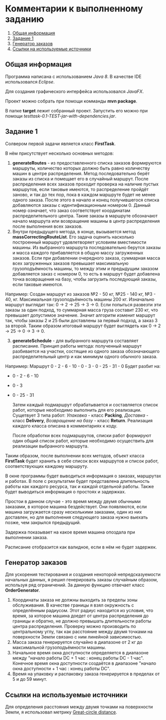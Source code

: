# Комментарии к выполненному заданию

 1. [Общая информация](#Общая-информация)
 2. [Задание 1](#Задание-1)
 3. [Генератор заказов](#Генератор-заказов)
 4. [Ссылки на используемые источники](#Ссылки-на-используемые-источники)

## Общая информация

Программа написана с использованием *Java 8*.
В качестве IDE использовался *Eclipse*.

Для создания графического интерфейса использовался *JavaFX*.

Проект можно собрать при помощи комманды **mvn package**.

В папке **target** лежит собранный проект. Запустить его можно при помощи *testtask-0.1-TEST-jar-with-dependencies.jar*.

## Задание 1

Солвером первой задачи является класс **FirstTask**.

В нём присутствует несколько основных методов:
1. **generateRoutes** - из предоставленного списка заказов формируются маршруты, количество которых должно быть равно количеству машин в центре распределения.
Метод последовательно берёт заказы из списка и помещает его в случайный маршрут. После распределения всех заказов проходит проверка на наличие пустых маршрутов,
если таковые имеются, то распределение пройдёт заново, и так до тех пор, пока в каждом маршруте будет не менее одного заказа. После этого в начало и конец получившегося
списка добавляются заказы с идентификационным номером 0. Данный номер означает, что заказ соответствует координатам распределительного центра. Такие заказы в маршруте 
обозначают начало маршрута или возвращение машины в центр распределения после выполнения всех заказов.
2. Внутри предыдущего метода, в конце, вызывается метод **massCorrectingRouteList**. Его задача оценить насколько построенный маршрут удовлетворяет условиям вместимости 
машины. Из выбранного маршрута последовательно берутся заказы и масса каждого прибавляется в общую массу загруженных заказов. Если при добавлении очередного заказа, суммарная 
масса всех загруженных заказов превышает максимальную грузоподъёмность машины, то между этим и предыдущим заказом добавляется заказ с номером 0, то есть в маршрут будет добавлена
точка возвращения на базу, чтобы загрузить последующий заказы, если таковые имеются.

Например:
Создан маршрут из заказов №2 - 50 кг, №25 - 140 кг, №3 - 40, кг. Максимальная грузоподъёмность машины 200 кг. Изначально маршрут выглядит так: 0 -> 2 -> 25 -> 3 -> 0. 
Если попыться развезти эти заказы за один подход, то суммарная масса груза составит 230 кг, что превышает допустимое значение. Значит алгоритм изменит маршрут так, чтобы 
заказы 2 и 25 были доставлены за первый подход, а заказ 3 за второй. Таким образом итоговый маршрут будет выглядеть как 0 -> 2 -> 25 -> 0 -> 3 -> 0.

3. **generateSchedule** - для выбранного маршрута составляет расписание. Принцип работы метода: полученный маршрут разбивается на участки, состящие из одного заказа 
обозначающего распределительный центр и как минимум одного обычного заказа.

Например: Маршрут 0 - 2 - 6 - 10 - 0 - 3 - 0 - 25 - 31 - 0 Будет разбит на:
- 0 - 2 - 6 - 10
- 0 - 3
- 0 - 25 - 31

   Затем каждый подмаршрут обрабатывается и составляется список работ, которые необходимо выполнить для его реализации. Сущетвует 3 типа работ: *Упаковка* - класс **Packing**, 
   *Доставка* - класс **Delivery**, *Возвращение на базу* - класс **Return**. Реализация каждого класса описана в комментариях к коду.
   
   После обработки всех подмаршрутов, списки работ формируют один общий список работ, которые необходимо осуществить для реализации выбранного маршрута.

Таким образом, после выполнении всех методов, объект класса **FirstTask** будет хранить в себе список всех маршрутов и список работ, соответствующих каждому маршруту.

В окне программы будет выводиться информация о заказах, маршрутах и работах. В поле с результатми будет представлена длительность работы как каждого ресурса, так и каждой отдельной работы. 
Также будет выводиться информация о простоях и задержках.

Простои в данном случае - это время между двумя обычными заказами, в которое машина бездействует. 
Они появляются, если машина загружается сразу несколькими заказами, один из них доставлен, но для выполнения следующего заказа нужно выехать позже, чем закрылся предыдущий.

Задержка показывает на какое время машина опоздала при выполнении заказа.

Расписание отобразится как валидное, если в нём не будет задержек.

## Генератор заказов

Для ускорения тестирования и создания некоторой непредсказуемости начальных данных, я решил генерировать заказы случайным образом, используя ряд ограничений. За данную функцию 
отвечает класс **OrderGenerator**.
1. Координаты заказа не должны выходить за пределы зоны обслуживания. В качестве границы я взял окружность с определённым радиусом. Этот радиус находится из условия, что 
время, за которое машина доедет от центра распределения до границы и обратно, не должно превышать длительности работы центра распределения. Проверку можно производить
по центральному углу, так как расстояние между двумя точками на поверхности Земли связано с ним линейной зависимостью.
2. Масса заказа генерируется случайно в диапазоне от 2 кг до максимальной грузоподъёмности машины.
3. Начальное время окна доступности определяется в диапазоне между "начало работы DC + 1 час : конец работы DC - 1 час". Конечное время окна доступности создаётся в диапазоне 
"начало окна доступности + 1 час : конец работы DC".
4. Время на упаковку и распаковку заказа генерируется в пределах от 5 и до 59 минут.

## Ссылки на используемые источники

Для определения расстояния между двумя точками на поверхности Земли, я использовал метрику [Great-circle distance](https://en.wikipedia.org/wiki/Great-circle_distance).
